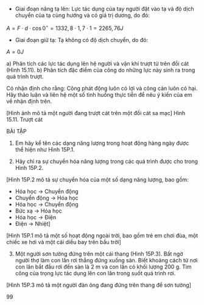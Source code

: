 - Giai đoạn nâng tạ lên: Lực tác dụng của tay người đặt vào tạ và độ dịch chuyển của tạ cùng hướng và có giá trị dương, do đó:

$A = F \cdot d \cdot \cos0^\circ = 1332,8 \cdot 1,7 \cdot 1 = 2265,76 J$

- Giai đoạn giữ tạ: Tạ không có độ dịch chuyển, do đó:

$A = 0 J$

a) Phân tích các lực tác dụng lên hệ người và vận khí trượt từ trên đồi cát (Hình 15.11).
b) Phân tích đặc điểm của công do những lực này sinh ra trong quá trình trượt.

Có nhận định cho rằng: Công phát động luôn có lợi và công cản luôn có hại. Hãy thảo luận và liên hệ một số tình huống thực tiễn để nêu ý kiến của em về nhận định trên.

[Hình ảnh mô tả một người đang trượt cát trên một đồi cát sa mạc]
Hình 15.11. Trượt cát

BÀI TẬP

1. Em hãy kể tên các dạng năng lượng trong hoạt động hàng ngày được thể hiện như Hình 15P.1.

2. Hãy chỉ ra sự chuyển hóa năng lượng trong các quá trình được cho trong Hình 15P.2.

[Hình 15P.2 mô tả sự chuyển hóa của một số dạng năng lượng, bao gồm:
- Hóa học -> Chuyển động
- Chuyển động -> Hóa học
- Hóa học -> Chuyển động
- Bức xạ -> Hóa học
- Hóa học -> Điện
- Điện -> Nhiệt]

[Hình 15P.1 mô tả một số hoạt động ngoài trời, bao gồm trẻ em chơi đùa, một chiếc xe hơi và một cái diều bay trên bầu trời]

3. Một người sơn tường đứng trên một cái thang (Hình 15P.3). Bất ngờ người thợ làm con lăn rơi thẳng đứng xuống sàn. Biết khoảng cách từ nơi con lăn bắt đầu rơi đến sàn là 2 m và con lăn có khối lượng 200 g. Tìm công của trọng lực tác dụng lên con lăn trong suốt quá trình rơi.

[Hình 15P.3 mô tả một người đàn ông đang đứng trên thang để sơn tường]

99